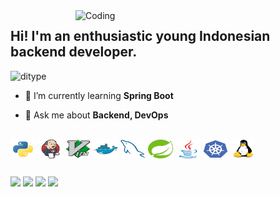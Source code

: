 <img align="right" alt="Coding" width="400" src="https://camo.githubusercontent.com/40165a147c3dcea0fa1db780bb533fc5f98546ccfb9d5d05ddb2f429277f5348/68747470733a2f2f616e616c7974696373696e6469616d61672e636f6d2f77702d636f6e74656e742f75706c6f6164732f323031382f31322f646576656c6f7065722d6472696262626c652e676966">

## Hi! I'm an enthusiastic young Indonesian backend developer.

<p align="left"> <img src="https://komarev.com/ghpvc/?username=ditype&label=Profile%20views&color=0e75b6&style=flat" alt="ditype" /> </p>

- 🌱 I’m currently learning **Spring Boot**

- 💬 Ask me about **Backend, DevOps**

<div style="display: inline_block"><br>
  <img align="center" alt="ditype-python" height="30" width="40" src="https://github.com/devicons/devicon/blob/master/icons/python/python-original.svg">
  <img align="center" alt="ditype-jenkins" height="30" width="40" src="https://github.com/devicons/devicon/blob/master/icons/jenkins/jenkins-original.svg">
  <img align="center" alt="ditype-vim" height="30" width="40" src="https://github.com/devicons/devicon/blob/master/icons/vim/vim-original.svg">
  <img align="center" alt="ditype-docker" height="30" width="40" src="https://github.com/devicons/devicon/blob/master/icons/docker/docker-original.svg">
  <img align="center" alt="ditype-sql" height="30" width="40" src="https://github.com/devicons/devicon/blob/master/icons/mysql/mysql-original.svg">
  <img align="center" alt="ditype-spring" height="30" width="40" src="https://github.com/devicons/devicon/blob/master/icons/spring/spring-original.svg">
  <img align="center" alt="ditype-java" height="30" width="40" src="https://github.com/devicons/devicon/blob/master/icons/java/java-original.svg">
  <img align="center" alt="ditype-kubernetes" height="30" width="40" src="https://github.com/devicons/devicon/blob/master/icons/kubernetes/kubernetes-plain.svg">
  <img align="center" alt="ditype-linux" height="30" width="40" src="https://github.com/devicons/devicon/blob/master/icons/linux/linux-original.svg">

</div>
  
  ##
 
<div> 
  <a href = "mailto:adityaprabowo1st@gmail.com"><img src="https://img.shields.io/badge/-Gmail-%23333?style=for-the-badge&logo=gmail&logoColor=white" target="_blank"></a>
  <a href="https://www.linkedin.com/in/dityap" target="_blank"><img src="https://img.shields.io/badge/-LinkedIn-%230077B5?style=for-the-badge&logo=linkedin&logoColor=white" target="_blank"></a> 
  <a href="https://instagram.com/pr.bw" target="_blank"><img src="https://img.shields.io/badge/-Instagram-%23E4405F?style=for-the-badge&logo=instagram&logoColor=white" target="_blank"></a>
  <a href="https://web.facebook.com/prabuwu" target="_blank"><img src="https://img.shields.io/badge/-Facebook-%230077B5?style=for-the-badge&logo=facebook&logoColor=white" target="_blank"></a> 
</div>

<!-- <div>
<p><img align="left" src="https://github-readme-stats.vercel.app/api/top-langs?username=ditype&show_icons=true&locale=en&layout=compact" alt="ditype" /></p>

<p>&nbsp;<img align="center" src="https://github-readme-stats.vercel.app/api?username=ditype&show_icons=true&locale=en" alt="ditype" /></p>

<p><img align="center" src="https://github-readme-streak-stats.herokuapp.com/?user=ditype&" alt="ditype" /></p>

</div> -->
